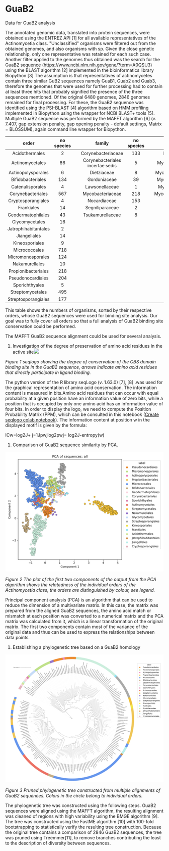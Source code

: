 # GuaB2
Data for GuaB2 analysis

The annotated genomic data, translated into protein sequences, were obtained using the ENTREZ API  [1] for all available representatives of the Actinomycetia class. "Unclassified" organisms were filtered out from the obtained genomes, and also organisms with sp. Given the close genetic relationship, only one representative was retained for each such case. Another filter applied to the genomes thus obtained was the search for the GuaB2 sequence (https://www.ncbi.nlm.nih.gov/gene/?term=A0QSU3) using the BLAST algorithm [2] implemented in the bioinformatics library Biopython [3] The assumption is that representatives of actinomycetes contain three similar GuB2 sequences namely GuaB1, Guab2 and Guab3, therefore the genomes that were used for further processing had to contain at least three hits that probably signified the presence of the three sequences mentioned. Of the original 6480 genomes, 2846 genomes remained for final processing. For these, the GuaB2 sequence was identified using the PSI-BLAST [4] algorithm based on HMM profiling implemented in Biopython using the wrapper for NCBI BLAST+ tools [5].  Multiple GuaB2 sequence was performed by the MAFFT algorithm [6] (v. 7.407, gap extension penalty, gap opening penalty - default settings, Matrix = BLOSSUM), again command line wrapper for Biopython.

|**order**|**no species**| |**family**|**no species**| |**genus**|**no species**|
| :-: | :-: | :- | :-: | :-: | :- | :-: | :-: |
|Acidothermales|2| |Corynebacteriaceae|133| |Hoyosella|5|
|Actinomycetales|86| |Corynebacteriales incertae sedis|5| |Mycobacterium|123|
|Actinopolysporales|6| |Dietziaceae|8| |Mycobacteroides|8|
|Bifidobacteriales|134| |Gordoniaceae|39| |Mycolicibacillus|2|
|Catenulisporales|4| |Lawsonellaceae|1| |Mycolicibacter|9|
|Corynebacteriales|567| |Mycobacteriaceae|218| |Mycolicibacterium|71|
|Cryptosporangiales|4| |Nocardiaceae|153| | | |
|Frankiales|14| |Segniliparaceae|2| | | |
|Geodermatophilales|43| |Tsukamurellaceae|8| | | |
|Glycomycetales|16| | | | | | |
|Jatrophihabitantales|2| | | | | | |
|Jiangellales|14| | | | | | |
|Kineosporiales|9| | | | | | |
|Micrococcales|718| | | | | | |
|Micromonosporales|124| | | | | | |
|Nakamurellales|10| | | | | | |
|Propionibacteriales|218| | | | | | |
|Pseudonocardiales|204| | | | | | |
|Sporichthyales|5| | | | | | |
|Streptomycetales|495| | | | | | |
|Streptosporangiales|177| | | | | | |

This table shows the numbers of organisms, sorted by their respective orders, whose GuaB2 sequences were used for binding site analysis. Our goal was to fully cover all orders so that a full analysis of GuaB2 binding site conservation could be performed.

The MAFFT GuaB2 sequence alignment could be used for several analysis.

1. Investigation of the degree of preservation of amino acid residues in the active site![](Aspose.Words.da738674-2570-4d85-9b35-ffd0b162fa95.001.png)

[](figures/logo_Guab2_Binding_Sites.png)
*Figure 1 seqlogo showing the degree of conservation of the CBS domain binding site in the GuaB2 sequence, arrows indicate amino acid residues that directly participate in ligand binding.*

The python version of the R library seqLogo (v. 1.63.0) [7], [8] .was used for the graphical representation of amino acid conservation. The information content is measured in bits.Amino acid residues that can occur with equal probability at a given position have an information value of zero bits, while a position that is occupied by only one amino acid has an information value of four bits. In order to display the logo, we need to compute the Position Probability Matrix (PPM), which can be consulted in this notebook ([Create seqlogo colab notebook](https://colab.research.google.com/drive/1k_jFWg-pDz4aJW7baFWaSR2Ztzuj6lOH?usp=sharing)). The information content at position w in the displayed motif is given by the formula:

ICw=log2J+ j=1Jpwjlog2pwj= log2J-entropy(w)

1. Comparison of GuaB2 sequence similarity by PCA.

![](figures/PCA_all.png)

*Figure 2 The plot of the first two components of the output from the PCA algorithm shows the relatedness of the individual orders of the Actinomycetia class, the orders are distinguished by colour, see legend.* 

Principal component analysis (PCA) is an algorithm that can be used to reduce the dimension of a multivariate matrix. In this case, the matrix was prepared from the aligned GuaB2 sequences, the amino acid match or mismatch at each position was converted to a numerical matrix and the PCA matrix was calculated from it, which is a linear transformation of the original matrix. The first two components contain most of the variance of the original data and thus can be used to express the relationships between data points.

1. Establishing a phylogenetic tree based on a GuaB2 homology

![](figures/Itol_tree_all_pruned200.png)

*Figure 3 Pruned phylogenetic tree constructed from multiple alignments of GuaB2 sequences. Colors in the circle belong to individual orders.*

The phylogenetic tree was constructed using the following steps. GuaB2 sequences were aligned using the MAFFT algorithm, the resulting alignment was cleaned of regions with high variability using the BMGE algorithm [9]. The tree was constructed using the FastME algorithm [10] with 100-fold bootstrapping to statistically verify the resulting tree construction. Because the original tree contains a comparison of 2846 GuaB2 sequences, the tree was pruned using Treemmer[11], to remove branches contributing the least to the description of diversity between sequences.



